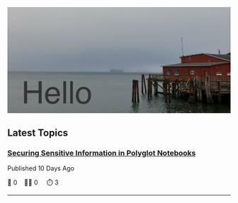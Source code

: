 ![Hello!](https://github.com/mjamesharmon/mjamesharmon/blob/main/assets/img/hello.jpg?raw=true)
## Latest Topics
### [Securing Sensitive Information in Polyglot Notebooks](https://dev.to/mjamesharmon/securing-sensitive-information-in-polyglot-notebooks-2jh0)

Published 10 Days Ago

  💬 0 &nbsp;&nbsp; 👍🏻 0 &nbsp; &nbsp; ⏱️ 3

---

